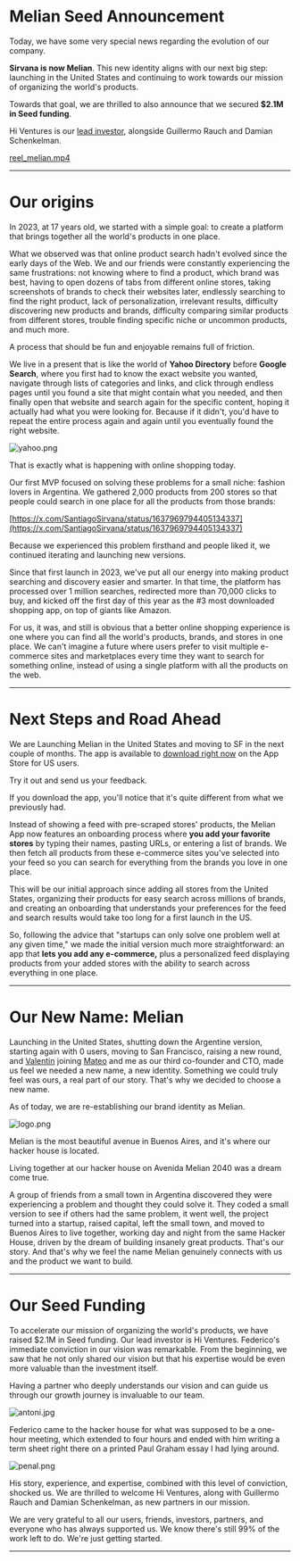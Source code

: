 # Melian Seed Announcement

Today, we have some very special news regarding the evolution of our company.

**Sirvana is now Melian**. This new identity aligns with our next big step: launching in the United States and continuing to work towards our mission of organizing the world's products.

Towards that goal, we are thrilled to also announce that we secured **$2.1M in Seed funding**.

Hi Ventures is our [lead investor](https://www.hi.vc/), alongside Guillermo Rauch and Damian Schenkelman.

[reel_melian.mp4](https://ig2l7ke5kngujsgy.public.blob.vercel-storage.com/reel_melian-hw6D8UawNGTZoGl2f8byJWLcEfORqS.mp4)

---

# Our origins

In 2023, at 17 years old, we started with a simple goal: to create a platform that brings together all the world's products in one place.

What we observed was that online product search hadn't evolved since the early days of the Web. We and our friends were constantly experiencing the same frustrations: not knowing where to find a product, which brand was best, having to open dozens of tabs from different online stores, taking screenshots of brands to check their websites later, endlessly searching to find the right product, lack of personalization, irrelevant results, difficulty discovering new products and brands, difficulty comparing similar products from different stores, trouble finding specific niche or uncommon products, and much more.

A process that should be fun and enjoyable remains full of friction.

We live in a present that is like the world of **Yahoo Directory** before **Google Search**, where you first had to know the exact website you wanted, navigate through lists of categories and links, and click through endless pages until you found a site that might contain what you needed, and then finally open that website and search again for the specific content, hoping it actually had what you were looking for. Because if it didn't, you'd have to repeat the entire process again and again until you eventually found the right website.

![yahoo.png](files/yahoo.png)

That is exactly what is happening with online shopping today.

Our first MVP focused on solving these problems for a small niche: fashion lovers in Argentina. We gathered 2,000 products from 200 stores so that people could search in one place for all the products from those brands:

[https://x.com/SantiagoSirvana/status/1637969794405134337](https://x.com/SantiagoSirvana/status/1637969794405134337)

Because we experienced this problem firsthand and people liked it, we continued iterating and launching new versions.

Since that first launch in 2023, we've put all our energy into making product searching and discovery easier and smarter. In that time, the platform has processed over 1 million searches, redirected more than 70,000 clicks to buy, and kicked off the first day of this year as the #3 most downloaded shopping app, on top of giants like Amazon.

For us, it was, and still is obvious that a better online shopping experience is one where you can find all the world's products, brands, and stores in one place. We can't imagine a future where users prefer to visit multiple e-commerce sites and marketplaces every time they want to search for something online, instead of using a single platform with all the products on the web.

---

# Next Steps and Road Ahead

We are Launching Melian in the United States and moving to SF in the next couple of months. The app is available to [download right now](https://apps.apple.com/ar/app/melian/id6738385324?l=en-GB) on the App Store for US users.

Try it out and send us your feedback.

If you download the app, you'll notice that it's quite different from what we previously had.

Instead of showing a feed with pre-scraped stores' products, the Melian App now features an onboarding process where **you add your favorite stores** by typing their names, pasting URLs, or entering a list of brands. We then fetch all products from these e-commerce sites you've selected into your feed so you can search for everything from the brands you love in one place.

This will be our initial approach since adding all stores from the United States, organizing their products for easy search across millions of brands, and creating an onboarding that understands your preferences for the feed and search results would take too long for a first launch in the US.

So, following the advice that "startups can only solve one problem well at any given time," we made the initial version much more straightforward: an app that **lets you add any e-commerce,** plus a personalized feed displaying products from your added stores with the ability to search across everything in one place.

---

# **Our New Name: Melian**

Launching in the United States, shutting down the Argentine version, starting again with 0 users, moving to San Francisco, raising a new round, and [Valentin](https://x.com/vsratti) joining [Mateo](https://x.com/mateozaratef) and me as our third co-founder and CTO, made us feel we needed a new name, a new identity. Something we could truly feel was ours, a real part of our story. That's why we decided to choose a new name.

As of today, we are re-establishing our brand identity as Melian.

![logo.png](files/logo.png)

Melian is the most beautiful avenue in Buenos Aires, and it's where our hacker house is located.

Living together at our hacker house on Avenida Melian 2040 was a dream come true.

A group of friends from a small town in Argentina discovered they were experiencing a problem and thought they could solve it. They coded a small version to see if others had the same problem, it went well, the project turned into a startup, raised capital, left the small town, and moved to Buenos Aires to live together, working day and night from the same Hacker House, driven by the dream of building insanely great products. That's our story. And that's why we feel the name Melian genuinely connects with us and the product we want to build.

---

# Our Seed Funding

To accelerate our mission of organizing the world's products, we have raised $2.1M in Seed funding. Our lead investor is Hi Ventures. Federico's immediate conviction in our vision was remarkable. From the beginning, we saw that he not only shared our vision but that his expertise would be even more valuable than the investment itself.

Having a partner who deeply understands our vision and can guide us through our growth journey is invaluable to our team.

![antoni.jpg](files/antoni.jpg)

Federico came to the hacker house for what was supposed to be a one-hour meeting, which extended to four hours and ended with him writing a term sheet right there on a printed Paul Graham essay I had lying around.

![penal.png](files/penal.png)

His story, experience, and expertise, combined with this level of conviction, shocked us. We are thrilled to welcome Hi Ventures, along with Guillermo Rauch and Damian Schenkelman, as new partners in our mission.

We are very grateful to all our users, friends, investors, partners, and everyone who has always supported us. We know there's still 99% of the work left to do. We're just getting started.

---

